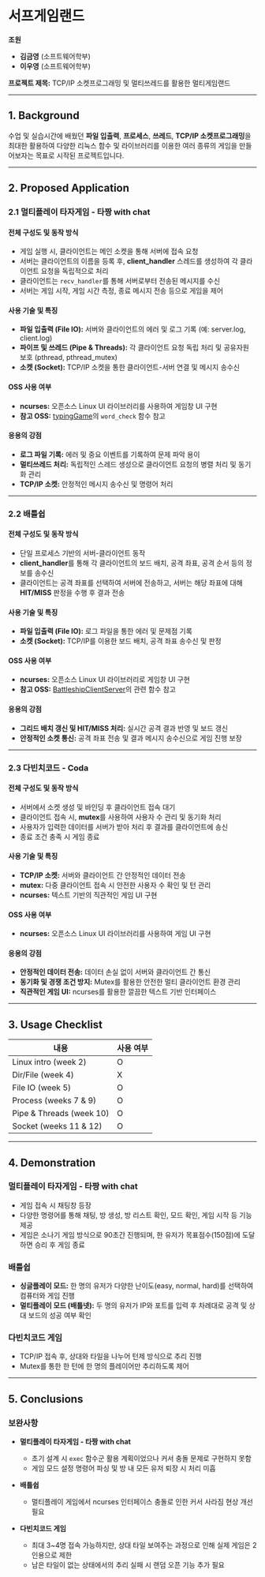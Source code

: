 # 서프게임랜드

**조원**  
- **김금영** (소프트웨어학부)  
- **이우영** (소프트웨어학부)

**프로젝트 제목:** TCP/IP 소켓프로그래밍 및 멀티쓰레드를 활용한 멀티게임랜드

---

## 1. Background

수업 및 실습시간에 배웠던 **파일 입출력**, **프로세스**, **쓰레드**, **TCP/IP 소켓프로그래밍**을 최대한 활용하여 다양한 리눅스 함수 및 라이브러리를 이용한 여러 종류의 게임을 만들어보자는 목표로 시작된 프로젝트입니다.

---

## 2. Proposed Application

### 2.1 멀티플레이 타자게임 - 타짱 with chat

#### 전체 구성도 및 동작 방식
- 게임 실행 시, 클라이언트는 메인 소켓을 통해 서버에 접속 요청
- 서버는 클라이언트의 이름을 등록 후, **client_handler** 스레드를 생성하여 각 클라이언트 요청을 독립적으로 처리  
- 클라이언트는 `recv_handler`를 통해 서버로부터 전송된 메시지를 수신  
- 서버는 게임 시작, 게임 시간 측정, 종료 메시지 전송 등으로 게임을 제어

#### 사용 기술 및 특징
- **파일 입출력 (File IO):** 서버와 클라이언트의 에러 및 로그 기록 (예: server.log, client.log)
- **파이프 및 쓰레드 (Pipe & Threads):** 각 클라이언트 요청 독립 처리 및 공유자원 보호 (pthread, pthread_mutex)
- **소켓 (Socket):** TCP/IP 소켓을 통한 클라이언트-서버 연결 및 메시지 송수신

#### OSS 사용 여부
- **ncurses:** 오픈소스 Linux UI 라이브러리를 사용하여 게임창 UI 구현  
- **참고 OSS:** [typingGame](https://github.com/YoonShinWoong/typingGame)의 `word_check` 함수 참고

#### 응용의 강점
- **로그 파일 기록:** 에러 및 중요 이벤트를 기록하여 문제 파악 용이
- **멀티쓰레드 처리:** 독립적인 스레드 생성으로 클라이언트 요청의 병렬 처리 및 동기화 관리
- **TCP/IP 소켓:** 안정적인 메시지 송수신 및 명령어 처리

---

### 2.2 배틀쉽

#### 전체 구성도 및 동작 방식
- 단일 프로세스 기반의 서버-클라이언트 동작
- **client_handler**를 통해 각 클라이언트의 보드 배치, 공격 좌표, 공격 순서 등의 정보를 송수신
- 클라이언트는 공격 좌표를 선택하여 서버에 전송하고, 서버는 해당 좌표에 대해 **HIT/MISS** 판정을 수행 후 결과 전송

#### 사용 기술 및 특징
- **파일 입출력 (File IO):** 로그 파일을 통한 에러 및 문제점 기록
- **소켓 (Socket):** TCP/IP를 이용한 보드 배치, 공격 좌표 송수신 및 판정

#### OSS 사용 여부
- **ncurses:** 오픈소스 Linux UI 라이브러리로 게임창 UI 구현
- **참고 OSS:** [BattleshipClientServer](https://github.com/alexguillon/BattleshipClientServer)의 관련 함수 참고

#### 응용의 강점
- **그리드 배치 갱신 및 HIT/MISS 처리:** 실시간 공격 결과 반영 및 보드 갱신
- **안정적인 소켓 통신:** 공격 좌표 전송 및 결과 메시지 송수신으로 게임 진행 보장

---

### 2.3 다빈치코드 - Coda

#### 전체 구성도 및 동작 방식
- 서버에서 소켓 생성 및 바인딩 후 클라이언트 접속 대기  
- 클라이언트 접속 시, **mutex**를 사용하여 사용자 수 관리 및 동기화 처리  
- 사용자가 입력한 데이터를 서버가 받아 처리 후 결과를 클라이언트에 송신  
- 종료 조건 충족 시 게임 종료

#### 사용 기술 및 특징
- **TCP/IP 소켓:** 서버와 클라이언트 간 안정적인 데이터 전송
- **mutex:** 다중 클라이언트 접속 시 안전한 사용자 수 확인 및 턴 관리
- **ncurses:** 텍스트 기반의 직관적인 게임 UI 구현

#### OSS 사용 여부
- **ncurses:** 오픈소스 Linux UI 라이브러리를 사용하여 게임 UI 구현

#### 응용의 강점
- **안정적인 데이터 전송:** 데이터 손실 없이 서버와 클라이언트 간 통신
- **동기화 및 경쟁 조건 방지:** Mutex를 활용한 안전한 멀티 클라이언트 환경 관리
- **직관적인 게임 UI:** ncurses를 활용한 깔끔한 텍스트 기반 인터페이스

---

## 3. Usage Checklist

| 내용                                 | 사용 여부 |
| ------------------------------------ | --------- |
| Linux intro (week 2)                 | O         |
| Dir/File (week 4)                    | X         |
| File IO (week 5)                     | O         |
| Process (weeks 7 & 9)                | O         |
| Pipe & Threads (week 10)             | O         |
| Socket (weeks 11 & 12)               | O         |

---

## 4. Demonstration

### 멀티플레이 타자게임 - 타짱 with chat
- 게임 접속 시 채팅창 등장  
- 다양한 명령어를 통해 채팅, 방 생성, 방 리스트 확인, 모드 확인, 게임 시작 등 기능 제공  
- 게임은 소나기 게임 방식으로 90초간 진행되며, 한 유저가 목표점수(150점)에 도달하면 승리 후 게임 종료

### 배틀쉽
- **싱글플레이 모드:** 한 명의 유저가 다양한 난이도(easy, normal, hard)를 선택하여 컴퓨터와 게임 진행  
- **멀티플레이 모드 (배틀넷):** 두 명의 유저가 IP와 포트를 입력 후 차례대로 공격 및 상대 보드의 성공 여부 확인

### 다빈치코드 게임
- TCP/IP 접속 후, 상대와 타일을 나누어 턴제 방식으로 추리 진행  
- Mutex를 통한 한 턴에 한 명의 플레이어만 추리하도록 제어

---

## 5. Conclusions

### 보완사항

- **멀티플레이 타자게임 - 타짱 with chat**
  - 초기 설계 시 `exec` 함수군 활용 계획이었으나 커서 충돌 문제로 구현하지 못함
  - 게임 모드 설정 명령어 파싱 및 방 내 모든 유저 퇴장 시 처리 미흡

- **배틀쉽**
  - 멀티플레이 게임에서 ncurses 인터페이스 충돌로 인한 커서 사라짐 현상 개선 필요

- **다빈치코드 게임**
  - 최대 3~4명 접속 가능하지만, 상대 타일 보여주는 과정으로 인해 실제 게임은 2인용으로 제한
  - 남은 타일이 없는 상태에서의 추리 실패 시 랜덤 오픈 기능 추가 필요

